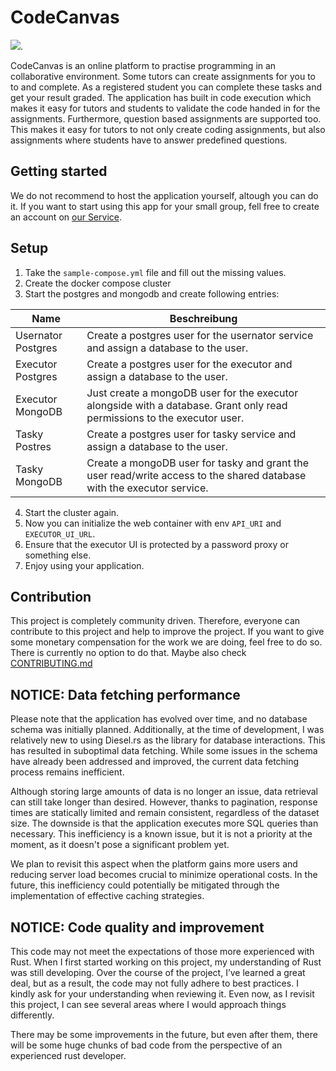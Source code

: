 # CodeCanvas

[![](https://tokei.rs/b1/github/MathisBurger/CodeCanvas?category=lines)](https://github.com/XAMPPRocky/tokei).

CodeCanvas is an online platform to practise programming in an collaborative environment. 
Some tutors can create assignments for you to to and complete. As a registered student you can complete these tasks and get your result graded. 
The application has built in code execution which makes it easy for tutors and students to validate the code handed in for the assignments. Furthermore, question based assignments are supported too. This makes it easy for tutors to not only create coding assignments, but also assignments where students have to answer predefined questions.

## Getting started

We do not recommend to host the application yourself, altough you can do it. If you want to start using this app for your small group, fell free to create an account on [our Service](https://code-canvas.app).



## Setup 

1. Take the `sample-compose.yml` file and fill out the missing values. 
2. Create the docker compose cluster
3. Start the postgres and mongodb and create following entries:

| Name               | Beschreibung                                                                                                                        |
|--------------------|-------------------------------------------------------------------------------------------------------------------------------------|
| Usernator Postgres | Create a postgres user for the usernator service and assign a database to the user.                                                 |
| Executor Postgres  | Create a postgres user for the executor and assign a database to the user.                                                          |
| Executor MongoDB   | Just create a mongoDB user for the executor alongside with a database. Grant only read permissions to the executor user.            |
| Tasky Postres      | Create a postgres user for tasky service and assign a database to the user.                                                         |
| Tasky MongoDB      | Create a mongoDB user for tasky and grant the user read/write access to the shared database with the executor service.              |

4. Start the cluster again.
5. Now you can initialize the web container with env `API_URI` and `EXECUTOR_UI_URL`.
6. Ensure that the executor UI is protected by a password proxy or something else.
7. Enjoy using your application.

## Contribution

This project is completely community driven. Therefore, everyone can contribute to this project and help to improve the project.
If you want to give some monetary compensation for the work we are doing, feel free to do so. There is currently no option to do that.
Maybe also check [CONTRIBUTING.md](CONTRIBUTING.md)

## NOTICE: Data fetching performance

Please note that the application has evolved over time, and no database schema was initially planned. Additionally, at the time of development, I was relatively new to using Diesel.rs as the library for database interactions. This has resulted in suboptimal data fetching. While some issues in the schema have already been addressed and improved, the current data fetching process remains inefficient.

Although storing large amounts of data is no longer an issue, data retrieval can still take longer than desired. However, thanks to pagination, response times are statically limited and remain consistent, regardless of the dataset size. The downside is that the application executes more SQL queries than necessary. This inefficiency is a known issue, but it is not a priority at the moment, as it doesn't pose a significant problem yet.

We plan to revisit this aspect when the platform gains more users and reducing server load becomes crucial to minimize operational costs. In the future, this inefficiency could potentially be mitigated through the implementation of effective caching strategies.

## NOTICE: Code quality and improvement

This code may not meet the expectations of those more experienced with Rust. When I first started working on this project, my understanding of Rust was still developing. Over the course of the project, I’ve learned a great deal, but as a result, the code may not fully adhere to best practices. I kindly ask for your understanding when reviewing it. Even now, as I revisit this project, I can see several areas where I would approach things differently.

There may be some improvements in the future, but even after them, there will be some huge chunks of bad code from the perspective of an experienced rust developer.